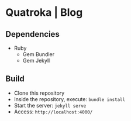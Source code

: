 # Quatroka | Blog

## Dependencies

* Ruby
    * Gem Bundler
    * Gem Jekyll

## Build

* Clone this repository
* Inside the repository, execute: `bundle install`
* Start the server: `jekyll serve`
* Access: `http://localhost:4000/`


<!--<div class="post">-->

<!--<header class="post-header">-->
<!--<h1 class="post-title">{{ page.title }}</h1>-->
<!--<p class="post-meta">{{ page.date | date: "%b %-d, %Y" }}{% if page.author %} • {{ page.author }}{% endif %}{% if page.meta %} • {{ page.meta }}{% endif %}</p>-->
<!--</header>-->

<!--<article class="post-content">-->
<!--{{ content }}-->
<!--</article>-->

<!--</div>-->